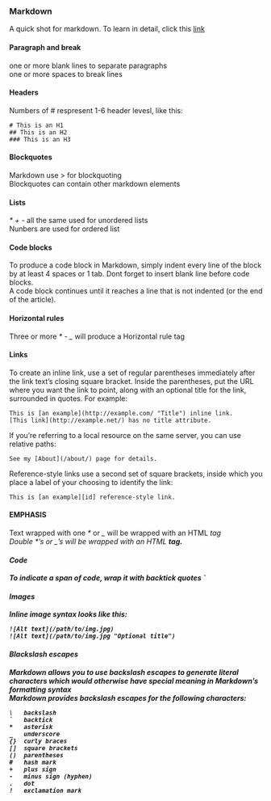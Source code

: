 ### Markdown

A quick shot for markdown. To learn in detail, click this [link](https://daringfireball.net/projects/markdown/)

#### Paragraph and break
one or more blank lines to separate paragraphs  
one or more spaces to break lines

#### Headers
Numbers of # respresent 1-6 header levesl, like this:

	# This is an H1  
	## This is an H2  
	### This is an H3

#### Blockquotes
Markdown use > for blockquoting  
Blockquotes can contain other markdown elements

#### Lists
_*_ _+_ _-_ all the same used for unordered lists  
Nunbers are used for ordered list

#### Code blocks
To produce a code block in Markdown, simply indent every line of the block by at least 4 spaces or 1 tab. Dont forget to insert blank line before code blocks.  
A code block continues until it reaches a line that is not indented (or the end of the article).

#### Horizontal rules
Three or more _*_ _-_ _\__ will produce a Horizontal rule tag

#### Links
To create an inline link, use a set of regular parentheses immediately after the link text’s closing square bracket. Inside the parentheses, put the URL where you want the link to point, along with an optional title for the link, surrounded in quotes. For example:

	This is [an example](http://example.com/ "Title") inline link.
	[This link](http://example.net/) has no title attribute.
If you’re referring to a local resource on the same server, you can use relative paths:

	See my [About](/about/) page for details.  
Reference-style links use a second set of square brackets, inside which you place a label of your choosing to identify the link:

	This is [an example][id] reference-style link.
#### EMPHASIS
Text wrapped with one _\*_ or _\__ will be wrapped with an HTML <em> tag  
Double _\*_’s or _\__’s will be wrapped with an HTML <strong> tag.

#### Code
To indicate a span of code, wrap it with backtick quotes _\`_

#### Images
Inline image syntax looks like this:

	![Alt text](/path/to/img.jpg)
	![Alt text](/path/to/img.jpg "Optional title")
#### Blackslash escapes
Markdown allows you to use backslash escapes to generate literal characters which would otherwise have special meaning in Markdown’s formatting syntax  
Markdown provides backslash escapes for the following characters:

	\   backslash
	`   backtick
	*   asterisk
	_   underscore
	{}  curly braces
	[]  square brackets
	()  parentheses
	#   hash mark
	+   plus sign
	-   minus sign (hyphen)
	.   dot
	!   exclamation mark